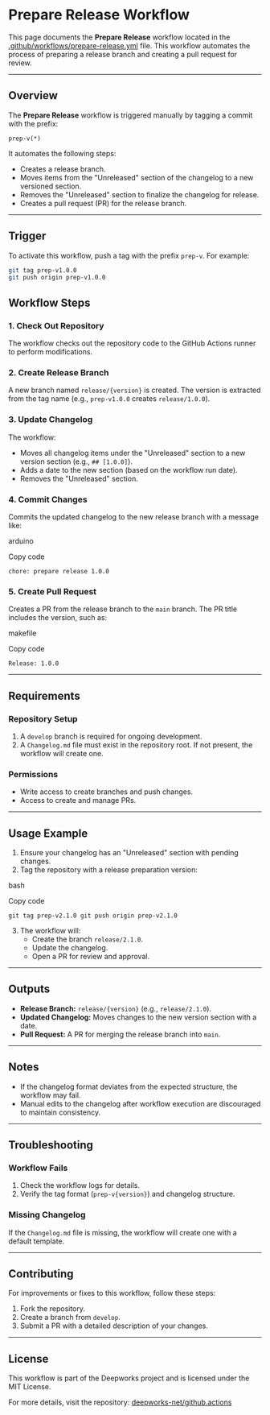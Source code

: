 # Prepare Release Workflow

This page documents the **Prepare Release** workflow located in the [.github/workflows/prepare-release.yml](https://github.com/deepworks-net/github.actions/blob/main/.github/workflows/prepare-release.yml) file. This workflow automates the process of preparing a release branch and creating a pull request for review.

---

## Overview

The **Prepare Release** workflow is triggered manually by tagging a commit with the prefix: 

`prep-v(*)` 

It automates the following steps:

- Creates a release branch.
- Moves items from the "Unreleased" section of the changelog to a new versioned section.
- Removes the "Unreleased" section to finalize the changelog for release.
- Creates a pull request (PR) for the release branch.

---

## Trigger

To activate this workflow, push a tag with the prefix `prep-v`. For example:

```bash
git tag prep-v1.0.0
git push origin prep-v1.0.0
```

## Workflow Steps

### 1. **Check Out Repository**

The workflow checks out the repository code to the GitHub Actions runner to perform modifications.

### 2. **Create Release Branch**

A new branch named `release/{version}` is created. The version is extracted from the tag name (e.g., `prep-v1.0.0` creates `release/1.0.0`).

### 3. **Update Changelog**

The workflow:

- Moves all changelog items under the "Unreleased" section to a new version section (e.g., `## [1.0.0]`).
- Adds a date to the new section (based on the workflow run date).
- Removes the "Unreleased" section.

### 4. **Commit Changes**

Commits the updated changelog to the new release branch with a message like:

arduino

Copy code

`chore: prepare release 1.0.0`

### 5. **Create Pull Request**

Creates a PR from the release branch to the `main` branch. The PR title includes the version, such as:

makefile

Copy code

`Release: 1.0.0`

---

## Requirements

### Repository Setup

1. A `develop` branch is required for ongoing development.
2. A `Changelog.md` file must exist in the repository root. If not present, the workflow will create one.

### Permissions

- Write access to create branches and push changes.
- Access to create and manage PRs.

---

## Usage Example

1. Ensure your changelog has an "Unreleased" section with pending changes.
2. Tag the repository with a release preparation version:

bash

Copy code

`git tag prep-v2.1.0 git push origin prep-v2.1.0`

3. The workflow will:
    - Create the branch `release/2.1.0`.
    - Update the changelog.
    - Open a PR for review and approval.

---

## Outputs

- **Release Branch:** `release/{version}` (e.g., `release/2.1.0`).
- **Updated Changelog:** Moves changes to the new version section with a date.
- **Pull Request:** A PR for merging the release branch into `main`.

---

## Notes

- If the changelog format deviates from the expected structure, the workflow may fail.
- Manual edits to the changelog after workflow execution are discouraged to maintain consistency.

---

## Troubleshooting

### Workflow Fails

1. Check the workflow logs for details.
2. Verify the tag format (`prep-v{version}`) and changelog structure.

### Missing Changelog

If the `Changelog.md` file is missing, the workflow will create one with a default template.

---

## Contributing

For improvements or fixes to this workflow, follow these steps:

1. Fork the repository.
2. Create a branch from `develop`.
3. Submit a PR with a detailed description of your changes.

---

## License

This workflow is part of the Deepworks project and is licensed under the MIT License.

For more details, visit the repository: [deepworks-net/github.actions](https://github.com/deepworks-net/github.actions)